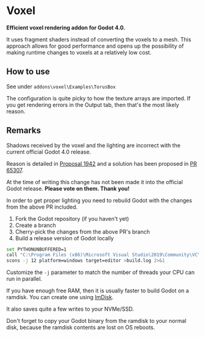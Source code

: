 # Voxel

**Efficient voxel rendering addon for Godot 4.0.**

It uses fragment shaders instead of converting the voxels to a mesh.
This approach allows for good performance and opens up the possibility
of making runtime changes to voxels at a relatively low cost.

## How to use

See under `addons\voxel\Examples\TorusBox`

The configuration is quite picky to how the texture arrays are 
imported. If you get rendering errors in the Output tab, then
that's the most likely reason.

## Remarks

Shadows received by the voxel and the lighting are incorrect 
with the current official Godot 4.0 release.

Reason is detailed in [Proposal 1942](https://github.com/godotengine/godot-proposals/issues/1942)
and a solution has been proposed in [PR 65307](https://github.com/godotengine/godot/pull/65307).

At the time of writing this change has not been made it into the 
official Godot release. **Please vote on them. Thank you!**

In order to get proper lighting you need to rebuild Godot with the 
changes from the above PR included.

1. Fork the Godot repository (if you haven't yet)
2. Create a branch
3. Cherry-pick the changes from the above PR's branch
4. Build a release version of Godot locally

```sh
set PYTHONUNBUFFERED=1
call "C:\Program Files (x86)\Microsoft Visual Studio\2019\Community\VC\Auxiliary\Build\vcvars64.bat"
scons -j 12 platform=windows target=editor >build.log 2>&1
```

Customize the `-j` parameter to match the number of threads your CPU can run in parallel.

If you have enough free RAM, then it is usually faster to build Godot on a ramdisk. 
You can create one using [ImDisk](https://sourceforge.net/projects/imdisk-toolkit/).

It also saves quite a few writes to your NVMe/SSD.

Don't forget to copy your Godot binary from the ramdisk to your normal disk,
because the ramdisk contents are lost on OS reboots.
